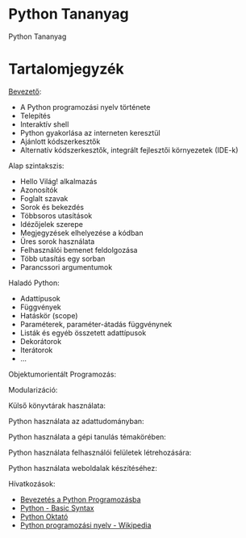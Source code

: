 # Python Tananyag
Python Tananyag

# Tartalomjegyzék

[Bevezető](01_introduction.md):
- A Python programozási nyelv története
- Telepítés
- Interaktív shell
- Python gyakorlása az interneten keresztül
- Ajánlott kódszerkesztők
- Alternatív kódszerkesztők, integrált fejlesztői környezetek (IDE-k)

Alap szintakszis:
- Hello Világ! alkalmazás
- Azonosítók
- Foglalt szavak
- Sorok és bekezdés
- Többsoros utasítások
- Idézőjelek szerepe
- Megjegyzések elhelyezése a kódban
- Üres sorok használata
- Felhasználói bemenet feldolgozása
- Több utasítás egy sorban
- Parancssori argumentumok

Haladó Python:
- Adattípusok
- Függvények
- Hatáskör (scope)
- Paraméterek, paraméter-átadás függvénynek
- Listák és egyéb összetett adattípusok
- Dekorátorok
- Iterátorok
- ...

Objektumorientált Programozás:

Modularizáció:

Külső könyvtárak használata:

Python használata az adattudományban:

Python használata a gépi tanulás témakörében:

Python használata felhasználói felületek létrehozására:

Python használata weboldalak készítéséhez:

Hívatkozások:
- [Bevezetés a Python Programozásba](http://szerver2.lacszki.sulinet.hu/tananyag/informatika/python.pdf)
- [Python - Basic Syntax](https://www.tutorialspoint.com/python/python_basic_syntax.htm)
- [Python Oktató](http://pythontutorial.pergamen.hu/downloads/tut.pdf)
- [Python programozási nyelv - Wikipedia](https://hu.wikipedia.org/wiki/Python_(programoz%C3%A1si_nyelv))
